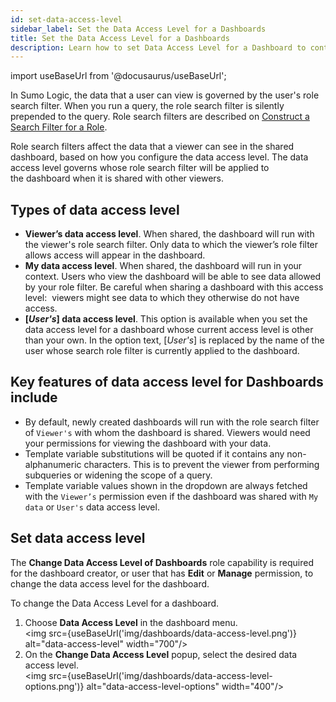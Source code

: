 ```yaml
---
id: set-data-access-level
sidebar_label: Set the Data Access Level for a Dashboards
title: Set the Data Access Level for a Dashboards
description: Learn how to set Data Access Level for a Dashboard to control the data that the user can see.
---
```


import useBaseUrl from '@docusaurus/useBaseUrl';

In Sumo Logic, the data that a user can view is governed by the user's role search filter. When you run a query, the role search filter is silently prepended to the query. Role search filters are described on [Construct a Search Filter for a Role](/docs/manage/users-roles/roles/construct-search-filter-for-role).

Role search filters affect the data that a viewer can see in the shared dashboard, based on how you configure the data access level. The data access level governs whose role search filter will be applied to the dashboard when it is shared with other viewers.

## Types of data access level

* **Viewer’s data access level**. When shared, the dashboard will run with the viewer's role search filter. Only data to which the viewer’s role filter allows access will appear in the dashboard. 
* **My data access level**. When shared, the dashboard will run in your context. Users who view the dashboard will be able to see data allowed by your role filter. Be careful when sharing a dashboard with this access level:  viewers might see data to which they otherwise do not have access.
* **[*User's*] data access level**. This option is available when you set the data access level for a dashboard whose current access level is other than your own. In the option text, [*User's*] is replaced by the name of the user whose search role filter is currently applied to the dashboard.

## Key features of data access level for Dashboards include

- By default, newly created dashboards will run with the role search filter of `Viewer's` with whom the dashboard is shared. Viewers would need your permissions for viewing the dashboard with your data.
- Template variable substitutions will be quoted if it contains any non-alphanumeric characters. This is to prevent the viewer from performing subqueries or widening the scope of a query.
- Template variable values shown in the dropdown are always fetched with the `Viewer’s` permission even if the dashboard was shared with `My data` or `User's` data access level.

## Set data access level

The **Change Data Access Level of Dashboards** role capability is required for the dashboard creator, or user that has **Edit** or **Manage** permission, to change the data access level for the dashboard.

To change the Data Access Level for a dashboard.
1. Choose **Data Access Level** in the dashboard menu.<br/><img src={useBaseUrl('img/dashboards/data-access-level.png')} alt="data-access-level" width="700"/>
1. On the **Change Data Access Level** popup, select the desired data access level.<br/><img src={useBaseUrl('img/dashboards/data-access-level-options.png')} alt="data-access-level-options" width="400"/>

